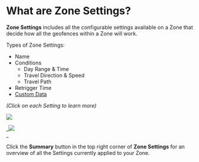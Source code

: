 What are Zone Settings?
=======================

**Zone Settings** includes all the configurable settings available on a Zone that decide how all the geofences within a Zone will work.

Types of Zone Settings:

*   Name
*   Conditions
    *   Day Range & Time
    *   Travel Direction & Speed
    *   Travel Path
*   Retrigger Time
*   [Custom Data](../Custom%20Event%20Metadata.md)

_(Click on each Setting to learn more)_

_![](https://docs.bluedot.io/wp-content/uploads/2023/06/Screenshot-2023-06-05-at-4.14.46-pm-1024x633.png)_

_![](https://docs.bluedot.io/wp-content/uploads/2023/06/Screenshot-2023-06-05-at-4.15.02-pm-1024x635.png)  
_

Click the **Summary** button in the top right corner of **Zone Settings** for an overview of all the Settings currently applied to your Zone.